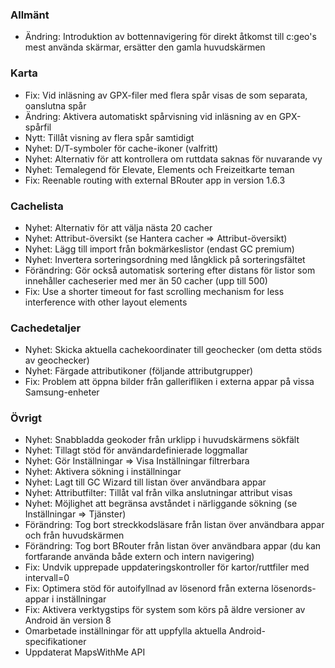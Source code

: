 ### Allmänt
- Ändring: Introduktion av bottennavigering för direkt åtkomst till c:geo's mest använda skärmar, ersätter den gamla huvudskärmen

### Karta
- Fix: Vid inläsning av GPX-filer med flera spår visas de som separata, oanslutna spår
- Ändring: Aktivera automatiskt spårvisning vid inläsning av en GPX-spårfil
- Nytt: Tillåt visning av flera spår samtidigt
- Nyhet: D/T-symboler för cache-ikoner (valfritt)
- Nyhet: Alternativ för att kontrollera om ruttdata saknas för nuvarande vy
- Nyhet: Temalegend för Elevate, Elements och Freizeitkarte teman
- Fix: Reenable routing with external BRouter app in version 1.6.3

### Cachelista
- Nyhet: Alternativ för att välja nästa 20 cacher
- Nyhet: Attribut-översikt (se Hantera cacher => Attribut-översikt)
- Nyhet: Lägg till import från bokmärkeslistor (endast GC premium)
- Nyhet: Invertera sorteringsordning med långklick på sorteringsfältet
- Förändring: Gör också automatisk sortering efter distans för listor som innehåller cacheserier med mer än 50 cacher (upp till 500)
- Fix: Use a shorter timeout for fast scrolling mechanism for less interference with other layout elements

### Cachedetaljer
- Nyhet: Skicka aktuella cachekoordinater till geochecker (om detta stöds av geochecker)
- Nyhet: Färgade attributikoner (följande attributgrupper)
- Fix: Problem att öppna bilder från gallerifliken i externa appar på vissa Samsung-enheter

### Övrigt
- Nyhet: Snabbladda geokoder från urklipp i huvudskärmens sökfält
- Nyhet: Tillagt stöd för användardefinierade loggmallar
- Nyhet: Gör Inställningar => Visa Inställningar filtrerbara
- Nyhet: Aktivera sökning i inställningar
- Nyhet: Lagt till GC Wizard till listan över användbara appar
- Nyhet: Attributfilter: Tillåt val från vilka anslutningar attribut visas
- Nyhet: Möjlighet att begränsa avståndet i närliggande sökning (se Inställningar => Tjänster)
- Förändring: Tog bort streckkodsläsare från listan över användbara appar och från huvudskärmen
- Förändring: Tog bort BRouter från listan över användbara appar (du kan fortfarande använda både extern och intern navigering)
- Fix: Undvik upprepade uppdateringskontroller för kartor/ruttfiler med intervall=0
- Fix: Optimera stöd för autoifyllnad av lösenord från externa lösenords-appar i inställningar
- Fix: Aktivera verktygstips för system som körs på äldre versioner av Android än version 8
- Omarbetade inställningar för att uppfylla aktuella Android-specifikationer
- Uppdaterat MapsWithMe API

